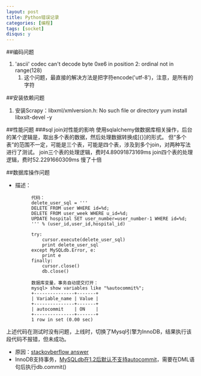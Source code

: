 ```yaml
---
layout: post
title: Python错误记录
categories: [编程]
tags: [socket]
disqus: y
---
```

##编码问题
1. 'ascii' codec can't decode byte 0xe6 in position 2: ordinal not in range(128)
    1. 这个问题，最直接的解决方法是把字符encode('utf-8')，注意，是所有的字符

##安装依赖问题
1. 安装Scrapy：libxml/xmlversion.h: No such file or directory
    yum install libxslt-devel -y

##性能问题
###sql join对性能的影响
使用sqlalchemy做数据库相关操作，后台的某个逻辑是，取出多个表的数据，然后处理数据转换成[{}]的形式。
但“多个表”的范围不一定，可能是三个表，可能是四个表，涉及到多个join，对两种写法进行了测试。
join三个表的处理逻辑，费时4.89091873169ms
join四个表的处理逻辑，费时52.2291660309ms
慢了十倍

##数据库操作问题
* 描述：

            代码：
            delete_user_sql = '''
            DELETE FROM user WHERE id=%d;
            DELETE FROM user_week WHERE u_id=%d;
            UPDATE hospital SET user_number=user_number-1 WHERE id=%d;
            ''' % (user_id,user_id,hospital_id)

            try:
                cursor.execute(delete_user_sql)
                print delete_user_sql
            except MySQLdb.Error, e:
                print e
            finally:
                cursor.close()
                db.close()

            数据库变量，事务自动提交打开：
            mysql> show variables like "%autocommit%";
            +---------------+-------+
            | Variable_name | Value |
            +---------------+-------+
            | autocommit    | ON    |
            +---------------+-------+
            1 row in set (0.00 sec)


上述代码在测试时没有问题，上线时，切换了Mysql引擎为InnoDB，结果执行该段代码不报错，但未成功。
* 原因：[stackovberflow answer](http://stackoverflow.com/questions/1451782/python-mysql-selects-work-but-not-deletes)
* InnoDB支持事务，[MySQLdb在1.2后默认不支持autocommit](http://mysql-python.sourceforge.net/FAQ.html#my-data-disappeared-or-won-t-go-away)，需要在DML语句后执行db.commit()


